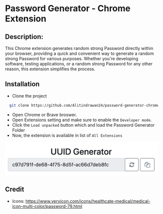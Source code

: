 
# Password Generator - Chrome Extension


## Description:
This Chrome extension generates random strong Password directly within your browser, providing a quick and convenient way to generate a random strong Password for various purposes. Whether you're developing software, testing applications, or a random strong Password for any other reason, this extension simplifies the process.


## Installation

- Clone the project

```bash
  git clone https://github.com/Alitindrawan24/password-generator-chrome-extension
```

- Open Chrome or Brave broswer.
- Open Extensions setting and make sure to enable the ``Developer mode``.
- Click the ``Load unpacked`` button which and load the Password Generator Folder
- Now, the extension is available in list of ``All Extensions``

![Image](https://raw.githubusercontent.com/Alitindrawan24/password-generator-chrome-extension/main/assets/images.png)
    

## Credit

- Icons: https://www.veryicon.com/icons/healthcate-medical/medical-icon-multi-color/password-79.html

